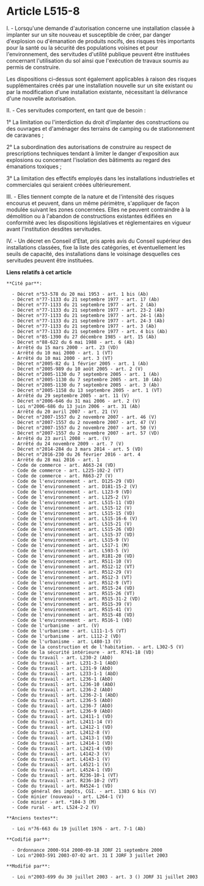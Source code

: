 # Article L515-8

I. - Lorsqu'une demande d'autorisation concerne une installation classée à implanter sur un site nouveau et susceptible de
créer, par danger d'explosion ou d'émanation de produits nocifs, des risques très importants pour la santé ou la sécurité des
populations voisines et pour l'environnement, des servitudes d'utilité publique peuvent être instituées concernant
l'utilisation du sol ainsi que l'exécution de travaux soumis au permis de construire.

Les dispositions ci-dessus sont également applicables à raison des risques supplémentaires créés par une installation
nouvelle sur un site existant ou par la modification d'une installation existante, nécessitant la délivrance d'une nouvelle
autorisation.

II. - Ces servitudes comportent, en tant que de besoin :

1° La limitation ou l'interdiction du droit d'implanter des constructions ou des ouvrages et d'aménager des terrains de
camping ou de stationnement de caravanes ;

2° La subordination des autorisations de construire au respect de prescriptions techniques tendant à limiter le danger
d'exposition aux explosions ou concernant l'isolation des bâtiments au regard des émanations toxiques ;

3° La limitation des effectifs employés dans les installations industrielles et commerciales qui seraient créées
ultérieurement.

III. - Elles tiennent compte de la nature et de l'intensité des risques encourus et peuvent, dans un même périmètre,
s'appliquer de façon modulée suivant les zones concernées. Elles ne peuvent contraindre à la démolition ou à l'abandon de
constructions existantes édifiées en conformité avec les dispositions législatives et réglementaires en vigueur avant
l'institution desdites servitudes.

IV. - Un décret en Conseil d'Etat, pris après avis du Conseil supérieur des installations classées, fixe la liste des
catégories, et éventuellement les seuils de capacité, des installations dans le voisinage desquelles ces servitudes peuvent
être instituées.

**Liens relatifs à cet article**

	**Cité par**:

	  - Décret n°53-578 du 20 mai 1953 - art. 1 bis (Ab)
	  - Décret n°77-1133 du 21 septembre 1977 - art. 17 (Ab)
	  - Décret n°77-1133 du 21 septembre 1977 - art. 2 (Ab)
	  - Décret n°77-1133 du 21 septembre 1977 - art. 23-2 (Ab)
	  - Décret n°77-1133 du 21 septembre 1977 - art. 24-1 (Ab)
	  - Décret n°77-1133 du 21 septembre 1977 - art. 24-3 (Ab)
	  - Décret n°77-1133 du 21 septembre 1977 - art. 3 (Ab)
	  - Décret n°77-1133 du 21 septembre 1977 - art. 4 bis (Ab)
	  - Décret n°85-1390 du 27 décembre 1985 - art. 15 (Ab)
	  - Décret n°88-622 du 6 mai 1988 - art. 6 (Ab)
	  - Arrêté du 15 mars 2000 - art. 23 (VD)
	  - Arrêté du 10 mai 2000 - art. 1 (VT)
	  - Arrêté du 10 mai 2000 - art. 3 (VT)
	  - Décret n°2005-82 du 1 février 2005 - art. 1 (Ab)
	  - Décret n°2005-989 du 10 août 2005 - art. 2 (V)
	  - Décret n°2005-1130 du 7 septembre 2005 - art. 1 (Ab)
	  - Décret n°2005-1130 du 7 septembre 2005 - art. 10 (Ab)
	  - Décret n°2005-1130 du 7 septembre 2005 - art. 3 (Ab)
	  - Décret n°2005-1158 du 13 septembre 2005 - art. 1 (VT)
	  - Arrêté du 29 septembre 2005 - art. 11 (V)
	  - Décret n°2006-646 du 31 mai 2006 - art. 2 (V)
	  - Loi n°2006-686 du 13 juin 2006 - art. 31 (Ab)
	  - Arrêté du 20 avril 2007 - art. 21 (V)
	  - Décret n°2007-1557 du 2 novembre 2007 - art. 46 (V)
	  - Décret n°2007-1557 du 2 novembre 2007 - art. 47 (V)
	  - Décret n°2007-1557 du 2 novembre 2007 - art. 50 (V)
	  - Décret n°2007-1557 du 2 novembre 2007 - art. 57 (VD)
	  - Arrêté du 23 avril 2008 - art. (V)
	  - Arrêté du 24 novembre 2009 - art. 7 (V)
	  - Décret n°2014-284 du 3 mars 2014 - art. 5 (VD)
	  - Décret n°2016-230 du 26 février 2016 - art. 4
	  - Arrêté du 28 mai 2016 - art. 1
	  - Code de commerce - art. A663-24 (VD)
	  - Code de commerce - art. L225-102-2 (VT)
	  - Code de commerce - art. R663-27 (V)
	  - Code de l'environnement - art. D125-29 (VD)
	  - Code de l'environnement - art. D181-15-2 (V)
	  - Code de l'environnement - art. L123-9 (VD)
	  - Code de l'environnement - art. L125-2 (V)
	  - Code de l'environnement - art. L515-11 (VD)
	  - Code de l'environnement - art. L515-12 (V)
	  - Code de l'environnement - art. L515-15 (VD)
	  - Code de l'environnement - art. L515-16-6 (V)
	  - Code de l'environnement - art. L515-21 (V)
	  - Code de l'environnement - art. L515-26 (VD)
	  - Code de l'environnement - art. L515-37 (VD)
	  - Code de l'environnement - art. L515-9 (V)
	  - Code de l'environnement - art. L517-1 (M)
	  - Code de l'environnement - art. L593-5 (V)
	  - Code de l'environnement - art. R181-20 (VD)
	  - Code de l'environnement - art. R511-10 (V)
	  - Code de l'environnement - art. R512-12 (VT)
	  - Code de l'environnement - art. R512-29 (V)
	  - Code de l'environnement - art. R512-3 (VT)
	  - Code de l'environnement - art. R512-9 (VT)
	  - Code de l'environnement - art. R515-24 (VD)
	  - Code de l'environnement - art. R515-26 (VT)
	  - Code de l'environnement - art. R515-31-2 (VD)
	  - Code de l'environnement - art. R515-39 (V)
	  - Code de l'environnement - art. R515-41 (V)
	  - Code de l'environnement - art. R515-48 (VD)
	  - Code de l'environnement - art. R516-1 (VD)
	  - Code de l'urbanisme - art. (V)
	  - Code de l'urbanisme - art. L111-1-5 (VT)
	  - Code de l'urbanisme - art. L112-2 (VD)
	  - Code de l'urbanisme - art. L480-13 (V)
	  - Code de la construction et de l'habitation. - art. L302-5 (V)
	  - Code de la sécurité intérieure - art. R741-18 (VD)
	  - Code du travail - art. L230-2 (AbD)
	  - Code du travail - art. L231-3-1 (AbD)
	  - Code du travail - art. L231-9 (AbD)
	  - Code du travail - art. L233-1-1 (AbD)
	  - Code du travail - art. L236-1 (AbD)
	  - Code du travail - art. L236-10 (AbD)
	  - Code du travail - art. L236-2 (AbD)
	  - Code du travail - art. L236-2-1 (AbD)
	  - Code du travail - art. L236-5 (AbD)
	  - Code du travail - art. L236-7 (AbD)
	  - Code du travail - art. L236-9 (AbD)
	  - Code du travail - art. L2411-1 (VD)
	  - Code du travail - art. L2411-14 (V)
	  - Code du travail - art. L2412-1 (VD)
	  - Code du travail - art. L2412-8 (V)
	  - Code du travail - art. L2413-1 (VD)
	  - Code du travail - art. L2414-1 (VD)
	  - Code du travail - art. L2421-4 (VD)
	  - Code du travail - art. L4142-3 (V)
	  - Code du travail - art. L4143-1 (V)
	  - Code du travail - art. L4521-1 (V)
	  - Code du travail - art. L4524-1 (VD)
	  - Code du travail - art. R236-10-1 (VT)
	  - Code du travail - art. R236-10-2 (VT)
	  - Code du travail - art. R4524-1 (VD)
	  - Code général des impôts, CGI. - art. 1383 G bis (V)
	  - Code minier (nouveau) - art. L264-1 (V)
	  - Code minier - art. *104-3 (M)
	  - Code rural - art. L524-2-2 (V)

	**Anciens textes**:

	  - Loi n°76-663 du 19 juillet 1976 - art. 7-1 (Ab)

	**Codifié par**:

	  - Ordonnance 2000-914 2000-09-18 JORF 21 septembre 2000
	  - Loi n°2003-591 2003-07-02 art. 31 I JORF 3 juillet 2003

	**Modifié par**:

	  - Loi n°2003-699 du 30 juillet 2003 - art. 3 () JORF 31 juillet 2003
